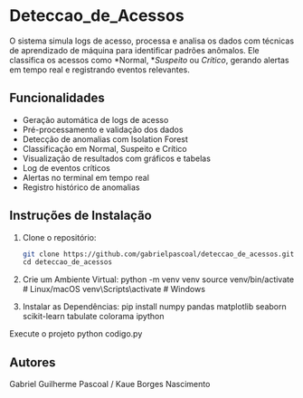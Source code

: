 # Deteccao_de_Acessos
 O sistema simula logs de acesso, processa e analisa os dados com técnicas de aprendizado de máquina para identificar padrões anômalos. Ele classifica os acessos como *Normal, **Suspeito* ou *Crítico*, gerando alertas em tempo real e registrando eventos relevantes.

## Funcionalidades
- Geração automática de logs de acesso
- Pré-processamento e validação dos dados
- Detecção de anomalias com Isolation Forest
- Classificação em Normal, Suspeito e Crítico
- Visualização de resultados com gráficos e tabelas
- Log de eventos críticos
- Alertas no terminal em tempo real
- Registro histórico de anomalias

## Instruções de Instalação
1. Clone o repositório:
   ```bash
   git clone https://github.com/gabrielpascoal/deteccao_de_acessos.git
   cd deteccao_de_acessos

2. Crie um Ambiente Virtual:
   python -m venv venv
   source venv/bin/activate  # Linux/macOS
   venv\Scripts\activate     # Windows

3. Instalar as Dependências:
   pip install numpy pandas matplotlib seaborn scikit-learn tabulate colorama ipython

Execute o projeto
python codigo.py 

## Autores
Gabriel Guilherme Pascoal / Kaue Borges Nascimento
